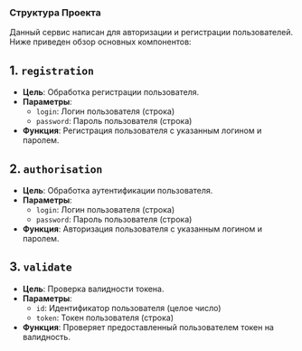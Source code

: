 ### Структура Проекта

Данный сервис написан для авторизации и регистрации пользователей. Ниже приведен обзор основных компонентов:


## 1. `registration`

- **Цель**: Обработка регистрации пользователя.
- **Параметры**:
  - `login`: Логин пользователя (строка)
  - `password`: Пароль пользователя (строка)
- **Функция**: Регистрация пользователя с указанным логином и паролем.

## 2. `authorisation`

- **Цель**: Обработка аутентификации пользователя.
- **Параметры**:
  - `login`: Логин пользователя (строка)
  - `password`: Пароль пользователя (строка)
- **Функция**: Авторизация пользователя с указанным логином и паролем.

## 3. `validate`

- **Цель**: Проверка валидности токена.
- **Параметры**:
  - `id`: Идентификатор пользователя (целое число)
  - `token`: Токен пользователя (строка)
- **Функция**: Проверяет предоставленный пользователем токен на валидность.
